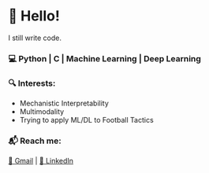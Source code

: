 # 👋 Hello!  

I still write code.

### 💻 Python | C | Machine Learning | Deep Learning  

### 🔍 Interests:  
- Mechanistic Interpretability  
- Multimodality
- Trying to apply ML/DL to Football Tactics  

### 📬 Reach me:  
[📧 Gmail](mailto:mokshagrawal42@gmail.com) | [💼 LinkedIn](https://www.linkedin.com/in/moksh-agrawal-805ab424a/)  


